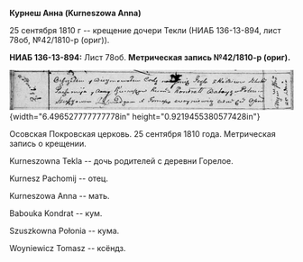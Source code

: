**Курнеш Анна (Kurneszowa Anna)**

25 сентября 1810 г -- крещение дочери Текли (НИАБ 136-13-894, лист 78об,
№42/1810-р (ориг)).

**НИАБ 136-13-894:** Лист 78об. **Метрическая запись №42/1810-р
(ориг).**

![](./media/9b7465f8211822a5606ce7cdd2d8f1ae68c6c1c0.png){width="6.496527777777778in"
height="0.9219455380577428in"}

Осовская Покровская церковь. 25 сентября 1810 года. Метрическая запись о
крещении.

Kurneszowna Tekla -- дочь родителей с деревни Горелое.

Kurnesz Pachomij -- отец.

Kurneszowa Anna -- мать.

Babouka Kondrat -- кум.

Szuszkowna Połonia -- кума.

Woyniewicz Tomasz -- ксёндз.
